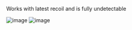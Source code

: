 Works with latest recoil and is fully undetectable

![image](https://github.com/EpicManXD/Reported.wtf-Rust-Recoil-Script-Source-Leak/assets/140682825/20b0b890-8adb-42ab-bcbb-dc5a557826f9)
![image](https://github.com/EpicManXD/Reported.wtf-Rust-Recoil-Script-Source-Leak/assets/140682825/da820bfc-3127-4916-8ddc-1f27a46fad03)
